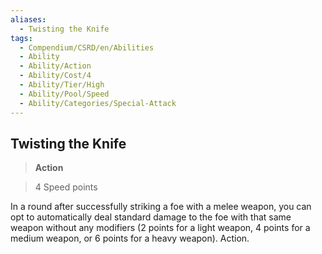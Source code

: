 ```yaml
---
aliases:
  - Twisting the Knife
tags:
  - Compendium/CSRD/en/Abilities
  - Ability
  - Ability/Action
  - Ability/Cost/4
  - Ability/Tier/High
  - Ability/Pool/Speed
  - Ability/Categories/Special-Attack
---
```

  
    
## Twisting the Knife    
>**Action**    
>4 Speed points  
    
In a round after successfully striking a foe with a melee weapon, you can opt to automatically deal standard damage to the foe with that same weapon without any modifiers (2 points for a light weapon, 4 points for a medium weapon, or 6 points for a heavy weapon). Action.